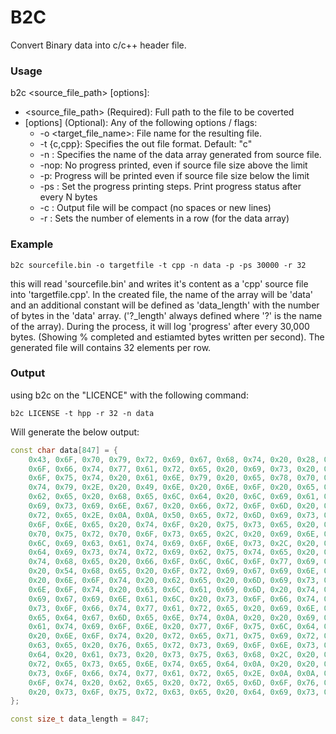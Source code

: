 # B2C
Convert Binary data into c/c++ header file.

### Usage

b2c <source_file_path> [options]:

- <source_file_path> (Required): Full path to the file to be coverted
- [options] (Optional): Any of the following options / flags:
  - -o <target_file_name>: File name for the resulting file.
  - -t {c,cpp}: Specifies the out file format. Default: "c"
  - -n <name>: Specifies the name of the data array generated from source file.
  - -nop: No progress printed, even if source file size above the limit
  - -p: Progress will be printed even if source file size below the limit
  - -ps <N>: Set the progress printing steps. Print progress status after every N bytes
  - -c : Output file will be compact (no spaces or new lines)
  - -r <N> : Sets the number of elements in a row (for the data array)


### Example
```
b2c sourcefile.bin -o targetfile -t cpp -n data -p -ps 30000 -r 32
```
this will read 'sourcefile.bin' and writes it's content as a 'cpp' source file into 'targetfile.cpp'. In the created file, the name of the array will be 'data' and an additional constant will be defined as 'data_length' with the number of bytes in the 'data' array. ('?_length' always defined where '?' is the name of the array). During the process, it will log 'progress' after every 30,000 bytes. (Showing % completed and estiamted bytes written per second). The generated file will contains 32 elements per row.

### Output

using b2c on the "LICENCE" with the following command:
```
b2c LICENSE -t hpp -r 32 -n data
```
Will generate the below output:

```c++
const char data[847] = {
	0x43, 0x6F, 0x70, 0x79, 0x72, 0x69, 0x67, 0x68, 0x74, 0x20, 0x28, 0x63, 0x29, 0x20, 0x32, 0x30, 0x32, 0x35, 0x20, 0x50, 0x61, 0x69, 0x6E, 0x36, 0x37, 0x0A, 0x0A, 0x54, 0x68, 0x69, 0x73, 0x20, 0x73,
	0x6F, 0x66, 0x74, 0x77, 0x61, 0x72, 0x65, 0x20, 0x69, 0x73, 0x20, 0x70, 0x72, 0x6F, 0x76, 0x69, 0x64, 0x65, 0x64, 0x20, 0x22, 0x61, 0x73, 0x2D, 0x69, 0x73, 0x22, 0x2C, 0x20, 0x77, 0x69, 0x74, 0x68,
	0x6F, 0x75, 0x74, 0x20, 0x61, 0x6E, 0x79, 0x20, 0x65, 0x78, 0x70, 0x72, 0x65, 0x73, 0x73, 0x20, 0x6F, 0x72, 0x20, 0x69, 0x6D, 0x70, 0x6C, 0x69, 0x65, 0x64, 0x20, 0x77, 0x61, 0x72, 0x72, 0x61, 0x6E,
	0x74, 0x79, 0x2E, 0x20, 0x49, 0x6E, 0x20, 0x6E, 0x6F, 0x20, 0x65, 0x76, 0x65, 0x6E, 0x74, 0x0A, 0x77, 0x69, 0x6C, 0x6C, 0x20, 0x74, 0x68, 0x65, 0x20, 0x61, 0x75, 0x74, 0x68, 0x6F, 0x72, 0x73, 0x20,
	0x62, 0x65, 0x20, 0x68, 0x65, 0x6C, 0x64, 0x20, 0x6C, 0x69, 0x61, 0x62, 0x6C, 0x65, 0x20, 0x66, 0x6F, 0x72, 0x20, 0x61, 0x6E, 0x79, 0x20, 0x64, 0x61, 0x6D, 0x61, 0x67, 0x65, 0x73, 0x20, 0x61, 0x72,
	0x69, 0x73, 0x69, 0x6E, 0x67, 0x20, 0x66, 0x72, 0x6F, 0x6D, 0x20, 0x74, 0x68, 0x65, 0x20, 0x75, 0x73, 0x65, 0x20, 0x6F, 0x66, 0x20, 0x74, 0x68, 0x69, 0x73, 0x20, 0x73, 0x6F, 0x66, 0x74, 0x77, 0x61,
	0x72, 0x65, 0x2E, 0x0A, 0x0A, 0x50, 0x65, 0x72, 0x6D, 0x69, 0x73, 0x73, 0x69, 0x6F, 0x6E, 0x20, 0x69, 0x73, 0x20, 0x67, 0x72, 0x61, 0x6E, 0x74, 0x65, 0x64, 0x20, 0x74, 0x6F, 0x20, 0x61, 0x6E, 0x79,
	0x6F, 0x6E, 0x65, 0x20, 0x74, 0x6F, 0x20, 0x75, 0x73, 0x65, 0x20, 0x74, 0x68, 0x69, 0x73, 0x20, 0x73, 0x6F, 0x66, 0x74, 0x77, 0x61, 0x72, 0x65, 0x20, 0x66, 0x6F, 0x72, 0x20, 0x61, 0x6E, 0x79, 0x20,
	0x70, 0x75, 0x72, 0x70, 0x6F, 0x73, 0x65, 0x2C, 0x20, 0x69, 0x6E, 0x63, 0x6C, 0x75, 0x64, 0x69, 0x6E, 0x67, 0x20, 0x63, 0x6F, 0x6D, 0x6D, 0x65, 0x72, 0x63, 0x69, 0x61, 0x6C, 0x0A, 0x61, 0x70, 0x70,
	0x6C, 0x69, 0x63, 0x61, 0x74, 0x69, 0x6F, 0x6E, 0x73, 0x2C, 0x20, 0x61, 0x6E, 0x64, 0x20, 0x74, 0x6F, 0x20, 0x61, 0x6C, 0x74, 0x65, 0x72, 0x20, 0x69, 0x74, 0x20, 0x61, 0x6E, 0x64, 0x20, 0x72, 0x65,
	0x64, 0x69, 0x73, 0x74, 0x72, 0x69, 0x62, 0x75, 0x74, 0x65, 0x20, 0x69, 0x74, 0x20, 0x66, 0x72, 0x65, 0x65, 0x6C, 0x79, 0x2C, 0x20, 0x73, 0x75, 0x62, 0x6A, 0x65, 0x63, 0x74, 0x20, 0x74, 0x6F, 0x20,
	0x74, 0x68, 0x65, 0x20, 0x66, 0x6F, 0x6C, 0x6C, 0x6F, 0x77, 0x69, 0x6E, 0x67, 0x20, 0x72, 0x65, 0x73, 0x74, 0x72, 0x69, 0x63, 0x74, 0x69, 0x6F, 0x6E, 0x73, 0x3A, 0x0A, 0x0A, 0x20, 0x20, 0x31, 0x2E,
	0x20, 0x54, 0x68, 0x65, 0x20, 0x6F, 0x72, 0x69, 0x67, 0x69, 0x6E, 0x20, 0x6F, 0x66, 0x20, 0x74, 0x68, 0x69, 0x73, 0x20, 0x73, 0x6F, 0x66, 0x74, 0x77, 0x61, 0x72, 0x65, 0x20, 0x6D, 0x75, 0x73, 0x74,
	0x20, 0x6E, 0x6F, 0x74, 0x20, 0x62, 0x65, 0x20, 0x6D, 0x69, 0x73, 0x72, 0x65, 0x70, 0x72, 0x65, 0x73, 0x65, 0x6E, 0x74, 0x65, 0x64, 0x3B, 0x20, 0x79, 0x6F, 0x75, 0x20, 0x6D, 0x75, 0x73, 0x74, 0x20,
	0x6E, 0x6F, 0x74, 0x20, 0x63, 0x6C, 0x61, 0x69, 0x6D, 0x20, 0x74, 0x68, 0x61, 0x74, 0x20, 0x79, 0x6F, 0x75, 0x0A, 0x20, 0x20, 0x77, 0x72, 0x6F, 0x74, 0x65, 0x20, 0x74, 0x68, 0x65, 0x20, 0x6F, 0x72,
	0x69, 0x67, 0x69, 0x6E, 0x61, 0x6C, 0x20, 0x73, 0x6F, 0x66, 0x74, 0x77, 0x61, 0x72, 0x65, 0x2E, 0x20, 0x49, 0x66, 0x20, 0x79, 0x6F, 0x75, 0x20, 0x75, 0x73, 0x65, 0x20, 0x74, 0x68, 0x69, 0x73, 0x20,
	0x73, 0x6F, 0x66, 0x74, 0x77, 0x61, 0x72, 0x65, 0x20, 0x69, 0x6E, 0x20, 0x61, 0x20, 0x70, 0x72, 0x6F, 0x64, 0x75, 0x63, 0x74, 0x2C, 0x20, 0x61, 0x6E, 0x20, 0x61, 0x63, 0x6B, 0x6E, 0x6F, 0x77, 0x6C,
	0x65, 0x64, 0x67, 0x6D, 0x65, 0x6E, 0x74, 0x0A, 0x20, 0x20, 0x69, 0x6E, 0x20, 0x74, 0x68, 0x65, 0x20, 0x70, 0x72, 0x6F, 0x64, 0x75, 0x63, 0x74, 0x20, 0x64, 0x6F, 0x63, 0x75, 0x6D, 0x65, 0x6E, 0x74,
	0x61, 0x74, 0x69, 0x6F, 0x6E, 0x20, 0x77, 0x6F, 0x75, 0x6C, 0x64, 0x20, 0x62, 0x65, 0x20, 0x61, 0x70, 0x70, 0x72, 0x65, 0x63, 0x69, 0x61, 0x74, 0x65, 0x64, 0x20, 0x62, 0x75, 0x74, 0x20, 0x69, 0x73,
	0x20, 0x6E, 0x6F, 0x74, 0x20, 0x72, 0x65, 0x71, 0x75, 0x69, 0x72, 0x65, 0x64, 0x2E, 0x0A, 0x0A, 0x20, 0x20, 0x32, 0x2E, 0x20, 0x41, 0x6C, 0x74, 0x65, 0x72, 0x65, 0x64, 0x20, 0x73, 0x6F, 0x75, 0x72,
	0x63, 0x65, 0x20, 0x76, 0x65, 0x72, 0x73, 0x69, 0x6F, 0x6E, 0x73, 0x20, 0x6D, 0x75, 0x73, 0x74, 0x20, 0x62, 0x65, 0x20, 0x70, 0x6C, 0x61, 0x69, 0x6E, 0x6C, 0x79, 0x20, 0x6D, 0x61, 0x72, 0x6B, 0x65,
	0x64, 0x20, 0x61, 0x73, 0x20, 0x73, 0x75, 0x63, 0x68, 0x2C, 0x20, 0x61, 0x6E, 0x64, 0x20, 0x6D, 0x75, 0x73, 0x74, 0x20, 0x6E, 0x6F, 0x74, 0x20, 0x62, 0x65, 0x20, 0x6D, 0x69, 0x73, 0x72, 0x65, 0x70,
	0x72, 0x65, 0x73, 0x65, 0x6E, 0x74, 0x65, 0x64, 0x0A, 0x20, 0x20, 0x61, 0x73, 0x20, 0x62, 0x65, 0x69, 0x6E, 0x67, 0x20, 0x74, 0x68, 0x65, 0x20, 0x6F, 0x72, 0x69, 0x67, 0x69, 0x6E, 0x61, 0x6C, 0x20,
	0x73, 0x6F, 0x66, 0x74, 0x77, 0x61, 0x72, 0x65, 0x2E, 0x0A, 0x0A, 0x20, 0x20, 0x33, 0x2E, 0x20, 0x54, 0x68, 0x69, 0x73, 0x20, 0x6E, 0x6F, 0x74, 0x69, 0x63, 0x65, 0x20, 0x6D, 0x61, 0x79, 0x20, 0x6E,
	0x6F, 0x74, 0x20, 0x62, 0x65, 0x20, 0x72, 0x65, 0x6D, 0x6F, 0x76, 0x65, 0x64, 0x20, 0x6F, 0x72, 0x20, 0x61, 0x6C, 0x74, 0x65, 0x72, 0x65, 0x64, 0x20, 0x66, 0x72, 0x6F, 0x6D, 0x20, 0x61, 0x6E, 0x79,
	0x20, 0x73, 0x6F, 0x75, 0x72, 0x63, 0x65, 0x20, 0x64, 0x69, 0x73, 0x74, 0x72, 0x69, 0x62, 0x75, 0x74, 0x69, 0x6F, 0x6E, 0x2E, 0x0A
};

const size_t data_length = 847;
```
